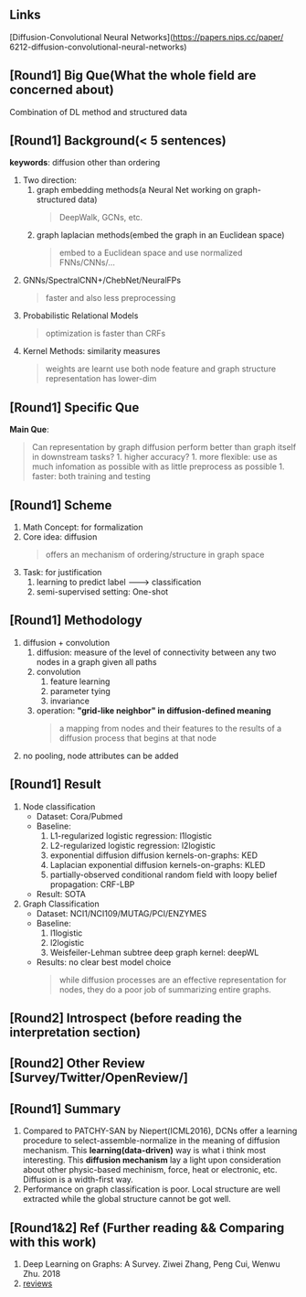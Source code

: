 ## Links
[Diffusion-Convolutional Neural Networks](https://papers.nips.cc/paper/
6212-diffusion-convolutional-neural-networks)

## [Round1] Big Que(What the whole field are concerned about)
Combination of DL method and structured data

## [Round1] Background(< 5 sentences)
**keywords**: diffusion other than ordering
1. Two direction:
    1. graph embedding methods(a Neural Net working on graph-structured data)
        > DeepWalk, GCNs, etc.
    1. graph laplacian methods(embed the graph in an Euclidean space)
        > embed to a Euclidean space and use normalized FNNs/CNNs/...
1. GNNs/SpectralCNN+/ChebNet/NeuralFPs
    > faster and also less preprocessing
1. Probabilistic Relational Models
    > optimization is faster than CRFs
1. Kernel Methods: similarity measures
    > weights are learnt
    > use both node feature and graph structure
    > representation has lower-dim

## [Round1] Specific Que
**Main Que**:
> Can representation by graph diffusion perform better than graph itself in downstream tasks?
    1. higher accuracy?
    1. more flexible: use as much infomation as possible with as little preprocess as possible
    1. faster: both training and testing

## [Round1] Scheme
1. Math Concept: for formalization
1. Core idea: diffusion
    > offers an mechanism of ordering/structure in graph space
1. Task: for justification
    1. learning to predict label ---> classification
    1. semi-supervised setting: One-shot

## [Round1] Methodology
1. diffusion + convolution
    1. diffusion:  measure of the level of connectivity between any two nodes
    in a graph given all paths
    1. convolution
        1. feature learning
        1. parameter tying
        1. invariance
    1. operation: **"grid-like neighbor" in diffusion-defined meaning**
        > a mapping from nodes and their features to the results of
        a diffusion process that begins at that node
1. no pooling, node attributes can be added

## [Round1] Result
1. Node classification
    * Dataset: Cora/Pubmed
    * Baseline:
        1. L1-regularized logistic regression: l1logistic
        1. L2-regularized logistic regression: l2logistic
        1. exponential diffusion diffusion kernels-on-graphs: KED
        1. Laplacian exponential diffusion kernels-on-graphs: KLED
        1. partially-observed conditional random field with loopy belief propagation: CRF-LBP
    * Result: SOTA
1. Graph Classification
    * Dataset: NCI1/NCI109/MUTAG/PCI/ENZYMES
    * Baseline:
        1. l1logistic
        1. l2logistic
        1. Weisfeiler-Lehman subtree deep graph kernel: deepWL
    * Results: no clear best model choice
        > while diffusion processes are an effective representation for nodes, they do
        a poor job of summarizing entire graphs.

## [Round2] Introspect (before reading the interpretation section)

## [Round2] Other Review [Survey/Twitter/OpenReview/]

## [Round1] Summary
1. Compared to PATCHY-SAN by Niepert(ICML2016), DCNs offer a learning procedure to select-assemble-normalize
in the meaning of diffusion mechanism. This **learning(data-driven)** way is what i think most interesting.
This **diffusion mechanism** lay a light upon consideration about other physic-based mechinism, force, heat
or electronic, etc. Diffusion is a width-first way.
1. Performance on graph classification is poor. Local structure are well extracted while the global structure
cannot be got well.

## [Round1&2] Ref (Further reading && Comparing with this work)
1. Deep Learning on Graphs: A Survey. Ziwei Zhang, Peng Cui, Wenwu Zhu. 2018
1. [reviews](https://media.nips.cc/nipsbooks/nipspapers/paper_files/nips29/reviews/1073.html)
